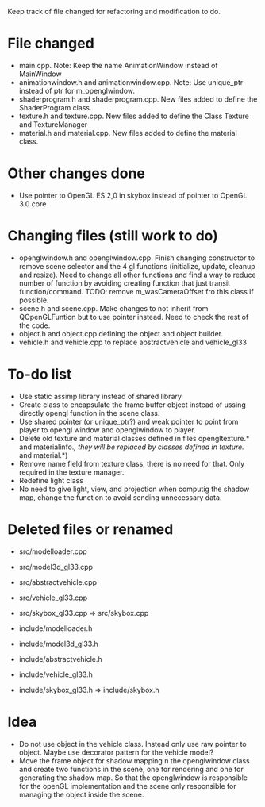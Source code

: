 Keep track of file changed for refactoring and modification to do.

File changed
=============
 * main.cpp. Note: Keep the name AnimationWindow instead of MainWindow
 * animationwindow.h and animationwindow.cpp. Note: Use unique_ptr instead of ptr for m_openglwindow.
 * shaderprogram.h and shaderprogram.cpp. New files added to define the ShaderProgram class.
 * texture.h and texture.cpp. New files added to define the Class Texture and TextureManager
 * material.h and material.cpp. New files added to define the material class.
 
Other changes done
===============
 * Use pointer to OpenGL ES 2,0 in skybox instead of pointer to OpenGL 3.0 core


Changing files (still work to do)
=============
 * openglwindow.h and openglwindow.cpp. Finish changing constructor to remove scene selector and the 4 gl functions (initialize, update, cleanup and resize). Need to change all other functions and find a way to reduce number of function by avoiding creating function that just transit function/command. TODO: remove m_wasCameraOffset fro this class if possible.
 * scene.h and scene.cpp. Make changes to not inherit from QOpenGLFuntion but to use pointer instead. Need to check the rest of the code.
 * object.h and object.cpp defining the object and object builder.
 * vehicle.h and vehicle.cpp to replace abstractvehicle and vehicle_gl33


To-do list
============
 * Use static assimp library instead of shared library
 * Create class to encapsulate the frame buffer object instead of ussing directly opengl function in the scene class.
 * Use shared pointer (or unique_ptr?) and weak pointer to point from player to opengl window and openglwindow to player.
 * Delete old texture and material classes defined in files opengltexture.* and materialinfo.*, they will be replaced by classes defined in texture.* and material.*)
 * Remove name field from texture class, there is no need for that. Only required in the texture manager.
 * Redefine light class
 * No need to give light, view, and projection when computig the shadow map, change the function to avoid sending unnecessary data.
 
Deleted files or renamed
============
 * src/modelloader.cpp
 * src/model3d_gl33.cpp
 * src/abstractvehicle.cpp
 * src/vehicle_gl33.cpp
 * src/skybox_gl33.cpp => src/skybox.cpp
 
 * include/modelloader.h
 * include/model3d_gl33.h
 * include/abstractvehicle.h
 * include/vehicle_gl33.h
 * include/skybox_gl33.h => include/skybox.h

 Idea
 ==============
 * Do not use object in the vehicle class. Instead only use raw pointer to object. Maybe use decorator pattern for the vehicle model?
 * Move the frame object for shadow mapping n the openglwindow class and create two functions in the scene, one for rendering and one for generating the shadow map. So that the openglwindow is responsible for the openGL implementation and the scene only responsible for managing the object inside the scene.
